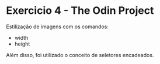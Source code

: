 # Exercicio 4 - The Odin Project 

Estilização de imagens com os comandos:

* width 
* height 

Além disso, foi utilizado o conceito de seletores encadeados.